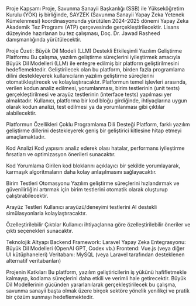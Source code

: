 Proje Kapsamı
Proje, Savunma Sanayii Başkanlığı (SSB) ile Yükseköğretim Kurulu (YÖK) iş birliğinde, SAYZEK (Savunma Sanayii Yapay Zeka Yetenek Kümelenmesi) koordinasyonunda yürütülen 2024-2025 dönemi Yapay Zeka Akademik Tez Programı (ATP) çerçevesinde gerçekleştirilecektir. Lisans düzeyinde hazırlanan bu tez çalışması, Doç. Dr. Jawad Rasheed danışmanlığında yürütülecektir.


Proje Özeti: Büyük Dil Modeli (LLM) Destekli Etkileşimli Yazılım Geliştirme Platformu
Bu çalışma, yazılım geliştirme süreçlerini iyileştirmek amacıyla Büyük Dil Modelleri (LLM) ile entegre edilmiş bir platform geliştirilmesini hedeflemektedir. Geliştirilecek olan bu platform, birden fazla programlama dilini destekleyerek kullanıcıların yazılım geliştirme süreçlerini otomatikleştirecek ve kolaylaştıracaktır. Platformun temel işlevleri arasında, verilen kodun analiz edilmesi, yorumlanması, birim testlerinin (unit tests) gerçekleştirilmesi ve arayüz testlerinin (interface tests) yapılması yer almaktadır. Kullanıcı, platforma bir kod bloğu girdiğinde, ihtiyaçlarına uygun olarak kodun analizi, test edilmesi ya da yorumlanması gibi çıktılar alabilecektir.

Platformun Özellikleri
Çoklu Programlama Dili Desteği
Platform, farklı yazılım geliştirme dillerini destekleyerek geniş bir geliştirici kitlesine hitap etmeyi amaçlamaktadır.

Kod Analizi
Kod yapısını analiz ederek olası hatalar, performans iyileştirme fırsatları ve optimizasyon önerileri sunacaktır.

Kod Yorumlama
Girilen kod bloklarını açıklayıcı bir şekilde yorumlayarak, karmaşık algoritmaların daha kolay anlaşılmasını sağlayacaktır.

Birim Testleri Otomasyonu
Yazılım geliştirme süreçlerini hızlandırmak ve güvenilirliğini artırmak için birim testlerini otomatik olarak oluşturup çalıştırabilecektir.

Arayüz Testleri
Kullanıcı arayüzü/deneyimi testlerini AI destekli simülasyonlarla kolaylaştıracaktır.

Özelleştirilebilir Çıktılar
Kullanıcı ihtiyaçlarına göre özelleştirilebilir öneriler ve çıktı seçenekleri sunacaktır.

Teknolojik Altyapı
Backend Framework: Laravel
Yapay Zeka Entegrasyonu: Büyük Dil Modelleri (OpenAI GPT, Codex vb.)
Frontend: Vue.js (veya diğer UI kütüphaneleri)
Veritabanı: MySQL (veya Laravel tarafından desteklenen alternatif veritabanları)

Projenin Katkıları
Bu platform, yazılım geliştiricilerin iş yükünü hafifletmekle kalmayıp, kodlama süreçlerini daha etkili ve verimli hale getirecektir. Büyük Dil Modellerinin gücünden yararlanılarak gerçekleştirilecek bu çalışma, savunma sanayii başta olmak üzere birçok sektöre yönelik yenilikçi ve pratik bir çözüm sunmayı hedeflemektedir.

